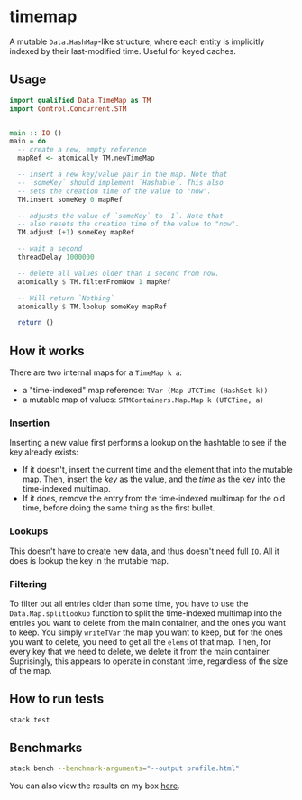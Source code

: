 timemap
=======

A mutable `Data.HashMap`-like structure, where each entity is implicitly indexed
by their last-modified time. Useful for keyed caches.

## Usage

```haskell
import qualified Data.TimeMap as TM
import Control.Concurrent.STM


main :: IO ()
main = do
  -- create a new, empty reference
  mapRef <- atomically TM.newTimeMap

  -- insert a new key/value pair in the map. Note that
  -- `someKey` should implement `Hashable`. This also
  -- sets the creation time of the value to "now".
  TM.insert someKey 0 mapRef

  -- adjusts the value of `someKey` to `1`. Note that
  -- also resets the creation time of the value to "now".
  TM.adjust (+1) someKey mapRef

  -- wait a second
  threadDelay 1000000

  -- delete all values older than 1 second from now.
  atomically $ TM.filterFromNow 1 mapRef

  -- Will return `Nothing`
  atomically $ TM.lookup someKey mapRef

  return ()
```

## How it works

There are two internal maps for a `TimeMap k a`:

- a "time-indexed" map reference: `TVar (Map UTCTime (HashSet k))`
- a mutable map of values: `STMContainers.Map.Map k (UTCTime, a)`

### Insertion

Inserting a new value first performs a lookup on the hashtable to see if the key
already exists:

- If it doesn't, insert the current time and the element that into the mutable map.
  Then, insert the _key_ as the value, and the _time_ as the key into
  the time-indexed multimap.
- If it does, remove the entry from the time-indexed multimap for the old time, before
  doing the same thing as the first bullet.

### Lookups

This doesn't have to create new data, and thus doesn't need full `IO`. All it does is
lookup the key in the mutable map.

### Filtering

To filter out all entries older than some time, you have to use the `Data.Map.splitLookup`
function to split the time-indexed multimap into the entries you want to delete from
the main container, and the ones you want to keep. You simply `writeTVar` the map you want
to keep, but for the ones you want to delete, you need to get all the `elems` of
that map. Then, for every key that we need to delete, we delete it from the
main container. Suprisingly, this appears to operate in constant time, regardless of
the size of the map.

## How to run tests

```bash
stack test
```

## Benchmarks

```bash
stack bench --benchmark-arguments="--output profile.html"
```

You can also view the results on my box
[here](https://htmlpreview.github.io/?https://github.com/athanclark/timemap/blob/master/profile.html).
